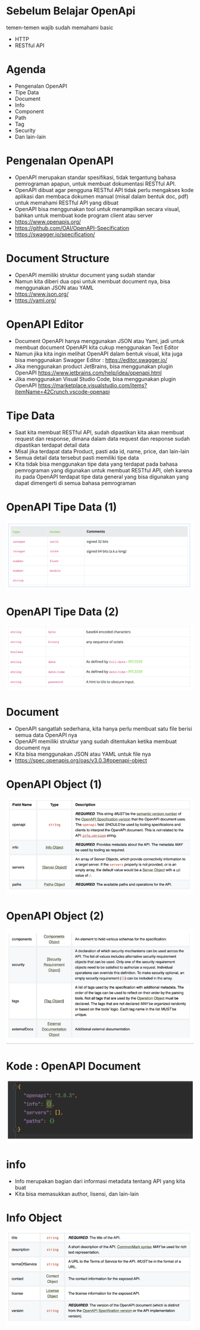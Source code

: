 # Sebelum Belajar OpenApi
temen-temen wajib sudah memahami basic
* HTTP
* RESTful API

# Agenda 
* Pengenalan OpenAPI 
* Tipe Data 
* Document 
* Info 
* Component 
* Path 
* Tag 
* Security 
* Dan lain-lain

# Pengenalan OpenAPI
* OpenAPI merupakan standar spesifikasi, tidak tergantung bahasa pemrograman apapun, untuk membuat dokumentasi RESTful API. 
* OpenAPI dibuat agar pengguna RESTful API tidak perlu mengakses kode aplikasi dan membaca dokumen manual (misal dalam bentuk doc, pdf) untuk memahami RESTful API yang dibuat 
* OpenAPI bisa menggunakan tool untuk menampilkan secara visual, bahkan untuk membuat kode program client atau server
* https://www.openapis.org/
* https://github.com/OAI/OpenAPI-Specification
* https://swagger.io/specification/ 

# Document Structure
* OpenAPI memiliki struktur document yang sudah standar 
* Namun kita diberi dua opsi untuk membuat document nya, bisa menggunakan JSON atau YAML
* https://www.json.org/
* https://yaml.org/ 

# OpenAPI Editor
* Document OpenAPI hanya menggunakan JSON atau Yaml, jadi untuk membuat document OpenAPI kita cukup menggunakan Text Editor 
* Namun jika kita ingin melihat OpenAPI dalam bentuk visual, kita juga bisa menggunakan Swagger Editor : https://editor.swagger.io/
* Jika menggunakan product JetBrains, bisa menggunakan plugin OpenAPI https://www.jetbrains.com/help/idea/openapi.html
* Jika menggunakan Visual Studio Code, bisa menggunakan plugin OpenAPI https://marketplace.visualstudio.com/items?itemName=42Crunch.vscode-openapi 

# Tipe Data
* Saat kita membuat RESTful API, sudah dipastikan kita akan membuat request dan response, dimana dalam data request dan response sudah dipastikan terdapat detail data 
* Misal jika terdapat data Product, pasti ada id, name, price, dan lain-lain 
* Semua detail data tersebut pasti memiliki tipe data 
* Kita tidak bisa menggunakan tipe data yang terdapat pada bahasa pemrograman yang digunakan untuk membuat RESTful API, oleh karena itu pada OpenAPI terdapat tipe data general yang bisa digunakan yang dapat dimengerti di semua bahasa pemrograman

# OpenAPI Tipe Data (1)
![alt text][doc1]

[doc1]: doc/Screenshot%20from%202022-02-12%2020-11-23.png "Doc1"

# OpenAPI Tipe Data (2)
![alt text][doc2]

[doc2]: doc/Screenshot%20from%202022-02-12%2020-18-22.png "Doc2"

# Document
* OpenAPI sangatlah sederhana, kita hanya perlu membuat satu file berisi semua data OpenAPI nya 
* OpenAPI memiliki struktur yang sudah ditentukan ketika membuat document nya 
* Kita bisa menggunakan JSON atau YAML untuk file nya
* https://spec.openapis.org/oas/v3.0.3#openapi-object 

# OpenAPI Object (1)
![alt text][doc3]

[doc3]: doc/Screenshot%20from%202022-02-12%2020-23-57.png "Doc3"

# OpenAPI Object (2)
![alt text][doc4]

[doc4]: doc/Screenshot%20from%202022-02-12%2020-26-12.png "Doc4"

# Kode : OpenAPI Document
![alt text][doc5]

[doc5]: doc/Screenshot%20from%202022-02-12%2020-27-59.png "Doc5"

# info
* Info merupakan bagian dari informasi metadata tentang API yang kita buat 
* Kita bisa memasukkan author, lisensi, dan lain-lain

# Info Object
![alt text][doc6]

[doc6]: doc/Screenshot%20from%202022-02-12%2020-41-43.png "Doc6"


